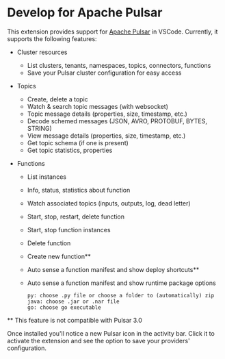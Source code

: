 # Develop for Apache Pulsar

This extension provides support for [Apache Pulsar](https://pulsar.apache.org/) in VSCode. Currently, it supports the following features:

- Cluster resources
  - List clusters, tenants, namespaces, topics, connectors, functions
  - Save your Pulsar cluster configuration for easy access

- Topics
  - Create, delete a topic
  - Watch & search topic messages (with websocket)
  - Topic message details (properties, size, timestamp, etc.)
  - Decode schemed messages (JSON, AVRO, PROTOBUF, BYTES, STRING)
  - View message details (properties, size, timestamp, etc.)
  - Get topic schema (if one is present)
  - Get topic statistics, properties

- Functions
  - List instances
  - Info, status, statistics about function
  - Watch associated topics (inputs, outputs, log, dead letter)
  - Start, stop, restart, delete function
  - Start, stop function instances
  - Delete function
  - Create new function**
  - Auto sense a function manifest and show deploy shortcuts**
  - Auto sense a function manifest and show runtime package options

     ```
     py: choose .py file or choose a folder to (automatically) zip
     java: choose .jar or .nar file
     go: choose go executable
     ```

** This feature is not compatible with Pulsar 3.0

Once installed you'll notice a new Pulsar icon in the activity bar. Click it to activate the extension and see the option to save your providers' configuration.